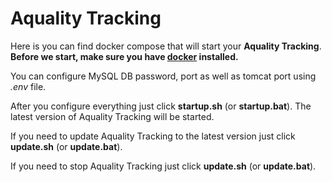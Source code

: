 # Aquality Tracking
Here is you can find  docker compose that will start your **Aquality Tracking**.
**Before we start, make sure you have [docker](https://www.docker.com) installed.**

You can configure MySQL DB password, port as well as tomcat port using *.env* file.

After you configure everything just click **startup.sh** (or **startup.bat**). 
The latest version of Aquality Tracking will be started.

If you need to update Aquality Tracking to the latest version just click **update.sh** (or **update.bat**).

If you need to stop Aquality Tracking just click **update.sh** (or **update.bat**).